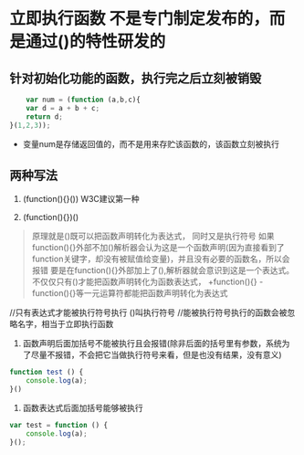 # 立即执行函数    不是专门制定发布的，而是通过()的特性研发的

## 针对初始化功能的函数，执行完之后立刻被销毁

```javascript
    var num = (function (a,b,c){
    var d = a + b + c;
    return d;
}(1,2,3));
```

* 变量num是存储返回值的，而不是用来存贮该函数的，该函数立刻被执行

## 两种写法

1. (function(){}())    W3C建议第一种

2. (function(){})()

> 原理就是()既可以把函数声明转化为表达式， 同时又是执行符号
> 如果function(){}外部不加()解析器会认为这是一个函数声明(因为直接看到了function关键字，却没有被赋值给变量)，并且没有必要的函数名，所以会报错
> 要是在function(){}外部加上了(),解析器就会意识到这是一个表达式。
> 不仅仅只有()才能把函数声明转化为函数表达式， +function(){} -function(){}等一元运算符都能把函数声明转化为表达式

//只有表达式才能被执行符号执行    ()叫执行符号
//能被执行符号执行的函数会被忽略名字，相当于立即执行函数

1. 函数声明后面加括号不能被执行且会报错(除非后面的括号里有参数，系统为了尽量不报错，不会把它当做执行符号来看，但是也没有结果，没有意义)

```javascript
function test () {
    console.log(a);
}()
```

1. 函数表达式后面加括号能够被执行

```javascript
var test = function () {
    console.log(a);
}();
```